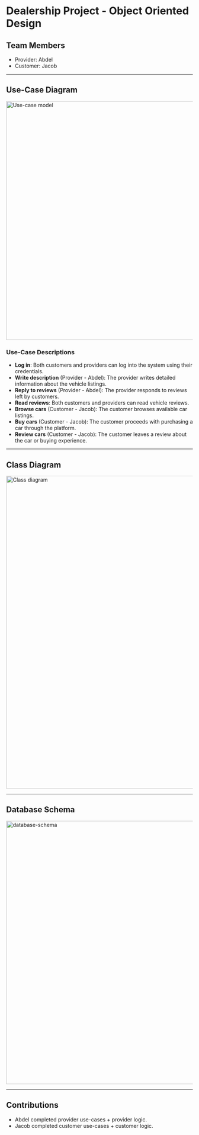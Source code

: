 # Dealership Project - Object Oriented Design

## Team Members
- Provider: Abdel
- Customer: Jacob

---

## Use-Case Diagram
<img width="645" alt="Use-case model" src="https://github.com/user-attachments/assets/66a63eab-8663-44a7-92a6-991e51ad0414" />



### Use-Case Descriptions

- **Log in**: Both customers and providers can log into the system using their credentials.
- **Write description** (Provider - Abdel): The provider writes detailed information about the vehicle listings.
- **Reply to reviews** (Provider - Abdel): The provider responds to reviews left by customers.
- **Read reviews**: Both customers and providers can read vehicle reviews.
- **Browse cars** (Customer - Jacob): The customer browses available car listings.
- **Buy cars** (Customer - Jacob): The customer proceeds with purchasing a car through the platform.
- **Review cars** (Customer - Jacob): The customer leaves a review about the car or buying experience.

---

## Class Diagram

<img width="845" alt="Class diagram" src="https://github.com/user-attachments/assets/5758b204-d433-4e0b-9545-c75a0a25827a" />


---

## Database Schema


<img width="711" alt="database-schema" src="https://github.com/user-attachments/assets/29625c5f-bd03-4782-b7d4-bd121f7210c0" />

---

## Contributions

- Abdel completed provider use-cases + provider logic.
- Jacob completed customer use-cases + customer logic.
